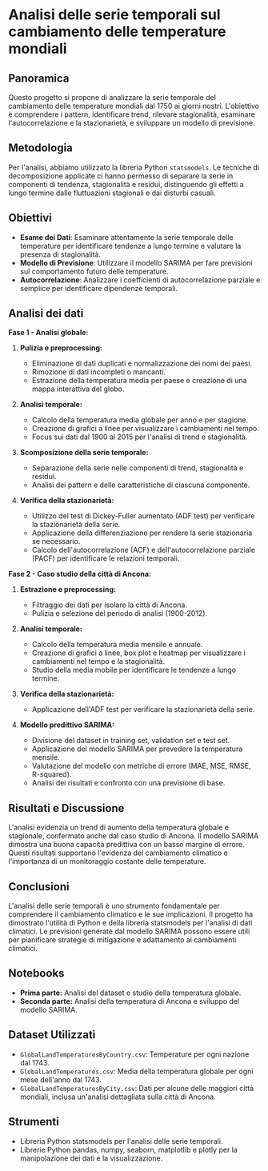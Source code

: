 # Analisi delle serie temporali sul cambiamento delle temperature mondiali

## Panoramica

Questo progetto si propone di analizzare la serie temporale del cambiamento delle temperature mondiali dal 1750 ai giorni nostri. L'obiettivo è comprendere i pattern, identificare trend, rilevare stagionalità, esaminare l'autocorrelazione e la stazionarietà, e sviluppare un modello di previsione.

## Metodologia

Per l'analisi, abbiamo utilizzato la libreria Python `statsmodels`. Le tecniche di decomposizione applicate ci hanno permesso di separare la serie in componenti di tendenza, stagionalità e residui, distinguendo gli effetti a lungo termine dalle fluttuazioni stagionali e dai disturbi casuali.

## Obiettivi

- **Esame dei Dati**: Esaminare attentamente la serie temporale delle temperature per identificare tendenze a lungo termine e valutare la presenza di stagionalità.
- **Modello di Previsione**: Utilizzare il modello SARIMA per fare previsioni sul comportamento futuro delle temperature.
- **Autocorrelazione**: Analizzare i coefficienti di autocorrelazione parziale e semplice per identificare dipendenze temporali.

## Analisi dei dati

**Fase 1 - Analisi globale:**

1.  **Pulizia e preprocessing:**

    - Eliminazione di dati duplicati e normalizzazione dei nomi dei paesi.
    - Rimozione di dati incompleti o mancanti.
    - Estrazione della temperatura media per paese e creazione di una mappa interattiva del globo.

2.  **Analisi temporale:**

    - Calcolo della temperatura media globale per anno e per stagione.
    - Creazione di grafici a linee per visualizzare i cambiamenti nel tempo.
    - Focus sui dati dal 1900 al 2015 per l'analisi di trend e stagionalità.

3.  **Scomposizione della serie temporale:**

    - Separazione della serie nelle componenti di trend, stagionalità e residui.
    - Analisi dei pattern e delle caratteristiche di ciascuna componente.

4.  **Verifica della stazionarietà:**

    - Utilizzo del test di Dickey-Fuller aumentato (ADF test) per verificare la stazionarietà della serie.
    - Applicazione della differenziazione per rendere la serie stazionaria se necessario.
    - Calcolo dell'autocorrelazione (ACF) e dell'autocorrelazione parziale (PACF) per identificare le relazioni temporali.

**Fase 2 - Caso studio della città di Ancona:**

1.  **Estrazione e preprocessing:**

    - Filtraggio dei dati per isolare la città di Ancona.
    - Pulizia e selezione del periodo di analisi (1900-2012).

2.  **Analisi temporale:**

    - Calcolo della temperatura media mensile e annuale.
    - Creazione di grafici a linee, box plot e heatmap per visualizzare i cambiamenti nel tempo e la stagionalità.
    - Studio della media mobile per identificare le tendenze a lungo termine.

3.  **Verifica della stazionarietà:**

    - Applicazione dell'ADF test per verificare la stazionarietà della serie.

4.  **Modello predittivo SARIMA:**

    - Divisione del dataset in training set, validation set e test set.
    - Applicazione del modello SARIMA per prevedere la temperatura mensile.
    - Valutazione del modello con metriche di errore (MAE, MSE, RMSE, R-squared).
    - Analisi dei risultati e confronto con una previsione di base.

## Risultati e Discussione

L'analisi evidenzia un trend di aumento della temperatura globale e stagionale, confermato anche dal caso studio di Ancona. Il modello SARIMA dimostra una buona capacità predittiva con un basso margine di errore. Questi risultati supportano l'evidenza del cambiamento climatico e l'importanza di un monitoraggio costante delle temperature.

## Conclusioni

L'analisi delle serie temporali è uno strumento fondamentale per comprendere il cambiamento climatico e le sue implicazioni. Il progetto ha dimostrato l'utilità di Python e della libreria statsmodels per l'analisi di dati climatici. Le previsioni generate dal modello SARIMA possono essere utili per pianificare strategie di mitigazione e adattamento ai cambiamenti climatici.

## Notebooks

- **Prima parte:** Analisi del dataset e studio della temperatura globale.
- **Seconda parte:** Analisi della temperatura di Ancona e sviluppo del modello SARIMA.

## Dataset Utilizzati

- `GlobalLandTemperaturesByCountry.csv`: Temperature per ogni nazione dal 1743.
- `GlobalLandTemperatures.csv`: Media della temperatura globale per ogni mese dell'anno dal 1743.
- `GlobalLandTemperaturesByCity.csv`: Dati per alcune delle maggiori città mondiali, inclusa un'analisi dettagliata sulla città di Ancona.

## Strumenti

- Libreria Python statsmodels per l'analisi delle serie temporali.
- Librerie Python pandas, numpy, seaborn, matplotlib e plotly per la manipolazione dei dati e la visualizzazione.
